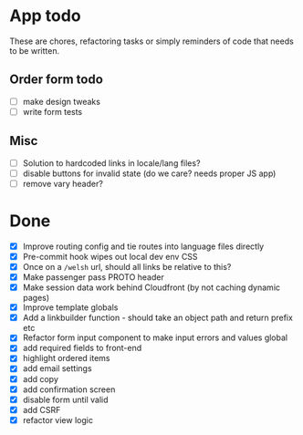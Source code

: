 # App todo

These are chores, refactoring tasks or simply reminders of code that needs to be written.

## Order form todo
- [ ] make design tweaks
- [ ] write form tests

## Misc
- [ ] Solution to hardcoded links in locale/lang files? 
- [ ] disable buttons for invalid state (do we care? needs proper JS app)
- [ ] remove vary header?

# Done 
- [x] Improve routing config and tie routes into language files directly
- [x] Pre-commit hook wipes out local dev env CSS
- [x] Once on a `/welsh` url, should all links be relative to this? 
- [x] Make passenger pass PROTO header
- [x] Make session data work behind Cloudfront (by not caching dynamic pages)
- [x] Improve template globals
- [x] Add a linkbuilder function - should take an object path and return prefix etc
- [x] Refactor form input component to make input errors and values global
- [x] add required fields to front-end
- [x] highlight ordered items
- [x] add email settings
- [x] add copy
- [x] add confirmation screen
- [x] disable form until valid
- [x] add CSRF
- [x] refactor view logic
